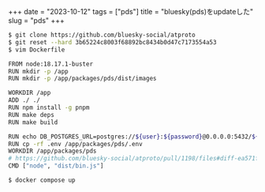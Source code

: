+++
date = "2023-10-12"
tags = ["pds"]
title = "bluesky(pds)をupdateした"
slug = "pds"
+++

```sh
$ git clone https://github.com/bluesky-social/atproto
$ git reset --hard 3b65224c8003f68892bc8434b0d47c7173554a53
$ vim Dockerfile
```

```sh
FROM node:18.17.1-buster
RUN mkdir -p /app
RUN mkdir -p /app/packages/pds/dist/images

WORKDIR /app
ADD ./ ./
RUN npm install -g pnpm
RUN make deps
RUN make build

RUN echo DB_POSTGRES_URL=postgres://${user}:${password}@0.0.0.0:5432/${db} >> .env
RUN cp -rf .env /app/packages/pds/.env
WORKDIR /app/packages/pds
# https://github.com/bluesky-social/atproto/pull/1198/files#diff-ea571f7816400e5a8a1f03b40b3a63316e0a1fc3abf4f1c937e7ee7a9682fca5L27
CMD ["node", "dist/bin.js"]
```

```sh
$ docker compose up
```
